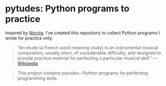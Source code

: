 # pytudes: Python programs to practice
Inspired by [Norvig](https://github.com/norvig/pytudes), I've created this repository to collect Python programs I wrote for practice only. 

> "An étude (a French word meaning study) is an instrumental musical composition, usually short, of considerable difficulty, and designed to provide practice material for perfecting a particular musical skill." — [Wikipedia](https://en.wikipedia.org/wiki/%C3%89tude)

> This project contains pytudes—Python programs for perfecting programming skills.
